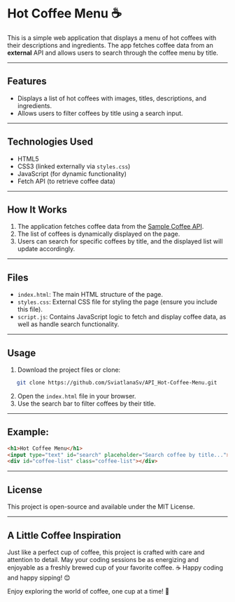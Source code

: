 # Hot Coffee Menu ☕️

This is a simple web application that displays a menu of hot coffees with their descriptions and ingredients. The app fetches coffee data from an **external** API and allows users to search through the coffee menu by title.

---

## Features

- Displays a list of hot coffees with images, titles, descriptions, and ingredients.
- Allows users to filter coffees by title using a search input.

---

## Technologies Used

- HTML5
- CSS3 (linked externally via `styles.css`)
- JavaScript (for dynamic functionality)
- Fetch API (to retrieve coffee data)

---

## How It Works

1. The application fetches coffee data from the [Sample Coffee API](https://api.sampleapis.com/coffee/hot).
2. The list of coffees is dynamically displayed on the page.
3. Users can search for specific coffees by title, and the displayed list will update accordingly.

---

## Files

- `index.html`: The main HTML structure of the page.
- `styles.css`: External CSS file for styling the page (ensure you include this file).
- `script.js`: Contains JavaScript logic to fetch and display coffee data, as well as handle search functionality.

---

## Usage

1. Download the project files or clone:
```bash
   git clone https://github.com/SviatlanaSv/API_Hot-Coffee-Menu.git
```
2. Open the `index.html` file in your browser.
3. Use the search bar to filter coffees by their title.

---

## Example:

```html
<h1>Hot Coffee Menu</h1>
<input type="text" id="search" placeholder="Search coffee by title...">
<div id="coffee-list" class="coffee-list"></div>
```

---

## License
This project is open-source and available under the MIT License.

---

## A Little Coffee Inspiration

Just like a perfect cup of coffee, this project is crafted with care and attention to detail. May your coding sessions be as energizing and enjoyable as a freshly brewed cup of your favorite coffee. ☕ Happy coding and happy sipping! 😊

Enjoy exploring the world of coffee, one cup at a time! 🌟